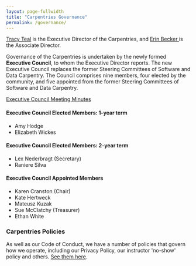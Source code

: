 ```yaml
---
layout: page-fullwidth
title: "Carpentries Governance"
permalink: /governance/
---
```


<a href="{{site.url}}/team/">Tracy Teal</a> is the Executive Director of the Carpentries, and <a href="{{site.url}}/team/">Erin Becker </a> is the Associate Director. 

Governance of the Carpentries is undertaken by the newly formed <strong>Executive Council</strong>, to whom the Executive Director reports. The new Executive Council replaces the former Steering Committees of Software and Data Carpentry. The Council comprises nine members, four elected by the community, and five appointed from the former Steering Committees 
of Software and Data Carpentry. 

[Executive Council Meeting Minutes](https://github.com/carpentries/executive-council-info/tree/master/minutes)
 
#### Executive Council Elected Members: 1-year term

- Amy Hodge 
- Elizabeth Wickes 
  
#### Executive Council Elected Members: 2-year term

- Lex Nederbragt (Secretary)
- Raniere Silva 

#### Executive Council Appointed Members

- Karen Cranston  (Chair)
- Kate Hertweck 
- Mateusz Kuzak 
- Sue McClatchy (Treasurer)
- Ethan White

### Carpentries Policies

As well as our Code of Conduct, we have a number of policies that govern how we operate, including our Privacy Policy, our instructor 'no-show' policy and others. [See them here](https://docs.carpentries.org/topic_folders/policies/index.html).
